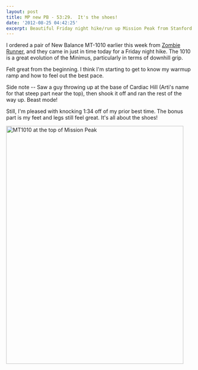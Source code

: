 ```yaml
---
layout: post
title: MP new PB - 53:29.  It's the shoes!
date: '2012-08-25 04:42:25'
excerpt: Beautiful Friday night hike/run up Mission Peak from Stanford Ave in a new pair of New Balance MT1010s.
---
```


I ordered a pair of New Balance MT-1010 earlier this week from <a href="http://zombierunner.com/">Zombie Runner</a>, and they came in just in time today for a Friday night hike. The 1010 is a great evolution of the Minimus, particularly in terms of downhill grip.

Felt great from the beginning. I think I'm starting to get to know my warmup ramp and how to feel out the best pace.

Side note -- Saw a guy throwing up at the base of Cardiac Hill (Arti's name for that steep part near the top), then shook it off and ran the rest of the way up. Beast mode!

Still, I'm pleased with knocking 1:34 off of my prior best time. The bonus part is my feet and legs still feel great. It's all about the shoes!

<a href="http://www.flickr.com/photos/thenobot/7855009724/" title="MT1010 at the top of Mission Peak by thenobot, on Flickr"><img src="https://farm8.staticflickr.com/7110/7855009724_f1a2062f66_z.jpg" width="478" height="640" alt="MT1010 at the top of Mission Peak"></a>

